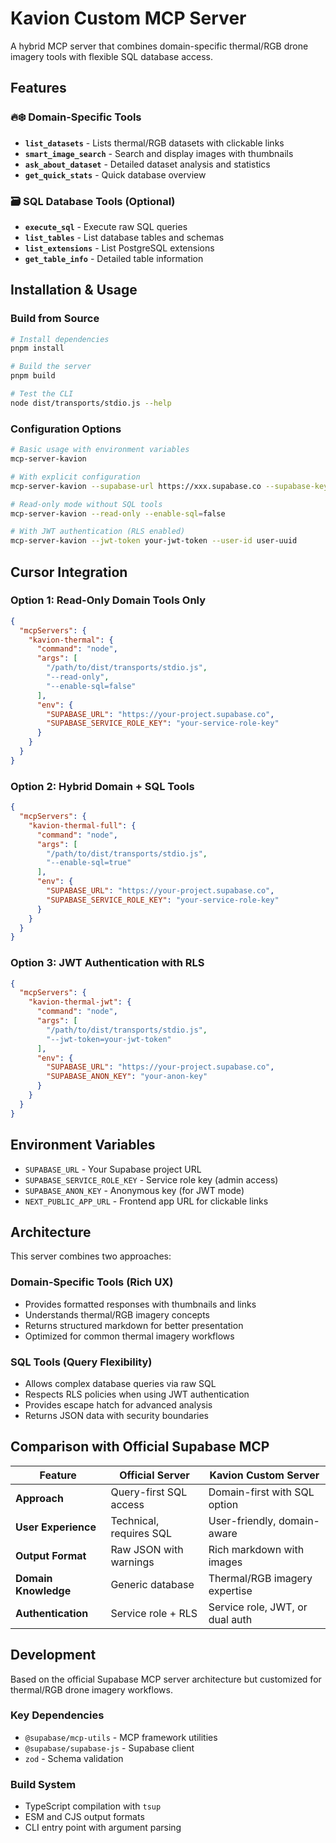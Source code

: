 # Kavion Custom MCP Server

A hybrid MCP server that combines domain-specific thermal/RGB drone imagery tools with flexible SQL database access.

## Features

### 🔥❄️ Domain-Specific Tools
- **`list_datasets`** - Lists thermal/RGB datasets with clickable links
- **`smart_image_search`** - Search and display images with thumbnails  
- **`ask_about_dataset`** - Detailed dataset analysis and statistics
- **`get_quick_stats`** - Quick database overview

### 🗃️ SQL Database Tools (Optional)
- **`execute_sql`** - Execute raw SQL queries
- **`list_tables`** - List database tables and schemas
- **`list_extensions`** - List PostgreSQL extensions
- **`get_table_info`** - Detailed table information

## Installation & Usage

### Build from Source

```bash
# Install dependencies
pnpm install

# Build the server
pnpm build

# Test the CLI
node dist/transports/stdio.js --help
```

### Configuration Options

```bash
# Basic usage with environment variables
mcp-server-kavion

# With explicit configuration  
mcp-server-kavion --supabase-url https://xxx.supabase.co --supabase-key your-key

# Read-only mode without SQL tools
mcp-server-kavion --read-only --enable-sql=false

# With JWT authentication (RLS enabled)
mcp-server-kavion --jwt-token your-jwt-token --user-id user-uuid
```

## Cursor Integration

### Option 1: Read-Only Domain Tools Only
```json
{
  "mcpServers": {
    "kavion-thermal": {
      "command": "node",
      "args": [
        "/path/to/dist/transports/stdio.js",
        "--read-only",
        "--enable-sql=false"
      ],
      "env": {
        "SUPABASE_URL": "https://your-project.supabase.co",
        "SUPABASE_SERVICE_ROLE_KEY": "your-service-role-key"
      }
    }
  }
}
```

### Option 2: Hybrid Domain + SQL Tools
```json
{
  "mcpServers": {
    "kavion-thermal-full": {
      "command": "node",
      "args": [
        "/path/to/dist/transports/stdio.js",
        "--enable-sql=true"
      ],
      "env": {
        "SUPABASE_URL": "https://your-project.supabase.co", 
        "SUPABASE_SERVICE_ROLE_KEY": "your-service-role-key"
      }
    }
  }
}
```

### Option 3: JWT Authentication with RLS
```json
{
  "mcpServers": {
    "kavion-thermal-jwt": {
      "command": "node",
      "args": [
        "/path/to/dist/transports/stdio.js",
        "--jwt-token=your-jwt-token"
      ],
      "env": {
        "SUPABASE_URL": "https://your-project.supabase.co",
        "SUPABASE_ANON_KEY": "your-anon-key"
      }
    }
  }
}
```

## Environment Variables

- `SUPABASE_URL` - Your Supabase project URL
- `SUPABASE_SERVICE_ROLE_KEY` - Service role key (admin access)
- `SUPABASE_ANON_KEY` - Anonymous key (for JWT mode)
- `NEXT_PUBLIC_APP_URL` - Frontend app URL for clickable links

## Architecture

This server combines two approaches:

### Domain-Specific Tools (Rich UX)
- Provides formatted responses with thumbnails and links
- Understands thermal/RGB imagery concepts
- Returns structured markdown for better presentation
- Optimized for common thermal imagery workflows

### SQL Tools (Query Flexibility)  
- Allows complex database queries via raw SQL
- Respects RLS policies when using JWT authentication
- Provides escape hatch for advanced analysis
- Returns JSON data with security boundaries

## Comparison with Official Supabase MCP

| Feature | Official Server | Kavion Custom Server |
|---------|----------------|---------------------|
| **Approach** | Query-first SQL access | Domain-first with SQL option |
| **User Experience** | Technical, requires SQL | User-friendly, domain-aware |
| **Output Format** | Raw JSON with warnings | Rich markdown with images |
| **Domain Knowledge** | Generic database | Thermal/RGB imagery expertise |
| **Authentication** | Service role + RLS | Service role, JWT, or dual auth |

## Development

Based on the official Supabase MCP server architecture but customized for thermal/RGB drone imagery workflows.

### Key Dependencies
- `@supabase/mcp-utils` - MCP framework utilities
- `@supabase/supabase-js` - Supabase client
- `zod` - Schema validation

### Build System
- TypeScript compilation with `tsup`
- ESM and CJS output formats
- CLI entry point with argument parsing